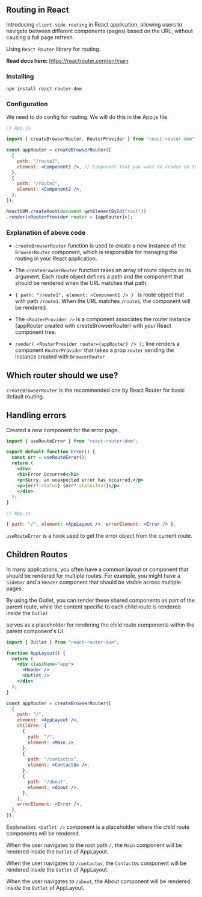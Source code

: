 ## Routing in React

Introducing `client-side routing` in React application, allowing users to navigate between different components (pages) based on the URL, without causing a full page refresh.

Using `React Router` library for routing.

**Read docs here:** https://reactrouter.com/en/main

### Installing

`npm install react-router-dom`

### Configuration

We need to do config for routing. We will do this in the App.js file.

```jsx
// App.js

import { createBrowserRouter, RouterProvider } from "react-router-dom";

const appRouter = createBrowserRouter([
  {
    path: "/route1",
    element: <Component1 />, // Component that you want to render on that route.
  },
  {
    path: "/route2",
    element: <Component2 />,
  },
]);

ReactDOM.createRoot(document.getElementById("root"))
.render(<RouterProvider router = {appRouter}>);
```

### Explanation of above code

- `createBrowserRouter` function is used to create a new instance of the `BrowserRouter` component, which is responsible for managing the routing in your React application.

- The `createBrowserRouter` function takes an array of route objects as its argument. Each route object defines a path and the component that should be rendered when the URL matches that path.

- `{ path: "/route1", element: <Component1 /> } ` is route object that with path `/route1`.
  When the URL matches `/route1`, the <Component1 /> component will be rendered.

- The `<RouterProvider />` is a component associates the router instance (appRouter created with createBrowserRouter) with your React component tree.

- `render(
  <RouterProvider router={appRouter} />
);` line renders a component `RouterProvider` that takes a prop `router` sending the instance created with `BrowserRouter`

## Which router should we use?

`createBrowserRouter` is the recommended one by React Router for basic default routing.

## Handling errors

Created a new component for the error page.

```jsx
import { useRouteError } from "react-router-dom";

export default function Error() {
  const err = useRouteError();
  return (
    <div>
    <h1>Error Occurred</h1>
    <p>Sorry, an unexpected error has occurred.</p>
    <p>{err?.status} {err?.statusText}</p>
    </div>
  );
}

// App.js

{ path: "/", element: <AppLayout />, errorElement: <Error /> },

```

`useRouteError` is a hook used to get the error object from the current route.

## Children Routes

In many applications, you often have a common layout or component that should be rendered for multiple routes. For example, you might have a `Sidebar` and a `Header` component that should be visible across multiple pages.

By using the Outlet, you can render these shared components as part of the parent route, while the content specific to each child route is rendered inside the `Outlet`

<Outlet /> serves as a placeholder for rendering the child route components within the parent component's UI.

```jsx
import { Outlet } from "react-router-dom";

function AppLayout() {
  return (
    <div className="app">
      <Header />
      <Outlet />
    </div>
  );
}

const appRouter = createBrowserRouter([
  {
    path: "/",
    element: <AppLayout />,
    children: [
      {
        path: "/",
        element: <Main />,
      },
      {
        path: "/contactus",
        element: <ContactUs />,
      },
      {
        path: "/about",
        element: <About />,
      },
    ],
    errorElement: <Error />,
  },
]);
```

Explanation: `<Outlet />` component is a placeholder where the child route components will be rendered.

When the user navigates to the root path `/`, the `Main` component will be rendered inside the `Outlet` of AppLayout.

When the user navigates to `/contactus`, the `ContactUs` component will be rendered inside the `Outlet` of AppLayout.

When the user navigates to `/about`, the About component will be rendered inside the `Outlet` of AppLayout.
